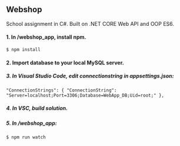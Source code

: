 ## Webshop
School assignment in C#. Built on .NET CORE Web API and OOP ES6.


#### 1. In /webshop_app, install npm.
`
$ npm install
`
#### 2. Import database to your local MySQL server.

##### 3. In Visual Studio Code, edit connectionstring in appsettings.json:
`
"ConnectionStrings": {
    "ConnectionString": "Server=localhost;Port=3306;Database=WebApp_DB;Uid=root;"
  },
`
##### 4. In VSC, build solution.

##### 5. In /webshop_app:
`
$ npm run watch
`
